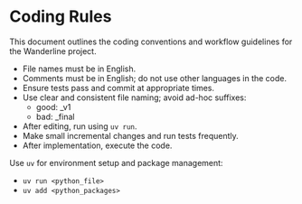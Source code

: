 # Coding Rules

This document outlines the coding conventions and workflow guidelines for the Wanderline project.

- File names must be in English.
- Comments must be in English; do not use other languages in the code.
- Ensure tests pass and commit at appropriate times.
- Use clear and consistent file naming; avoid ad-hoc suffixes:
    - good: _v1
    - bad: _final
- After editing, run using `uv run`.
- Make small incremental changes and run tests frequently.
- After implementation, execute the code.

Use `uv` for environment setup and package management:
- `uv run <python_file>`
- `uv add <python_packages>`